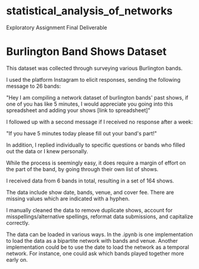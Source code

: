 # statistical_analysis_of_networks
Exploratory Assignment Final Deliverable

# Burlington Band Shows Dataset

This dataset was collected through surveying various Burlington bands.

I used the platform Instagram to elicit responses, sending the following message to 26 bands:

"Hey I am compiling a network dataset of burlington bands' past shows, if one of you has like 5 minutes, I would appreciate you going into this spreadsheet and adding your shows [link to spreadsheet]"

I followed up with a second message if I received no response after a week:

"If you have 5 minutes today please fill out your band's part!"

In addition, I replied individually to specific questions or bands who filled out the data or I knew personally.

While the process is seemingly easy, it does require a margin of effort on the part of the band, by going through their own list of shows.

I received data from 6 bands in total, resulting in a set of 164 shows.

The data include show date, bands, venue, and cover fee. There are missing values which are indicated with a hyphen.

I manually cleaned the data to remove duplicate shows, account for misspellings/alternative spellings, reformat data submissions, and capitalize correctly.

The data can be loaded in various ways. In the .ipynb is one implementation to load the data as a bipartite network with bands and venue.
Another implementation could be to use the date to load the network as a temporal network. For instance, one could ask which bands played together more early on.